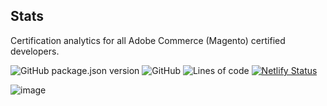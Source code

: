 ## Stats

Certification analytics for all Adobe Commerce (Magento) certified developers.

![GitHub package.json version](https://img.shields.io/github/package-json/v/magetarian/stats?color=green) ![GitHub](https://img.shields.io/github/license/magetarian/stats) ![Lines of code](https://img.shields.io/tokei/lines/github/magetarian/stats) [![Netlify Status](https://api.netlify.com/api/v1/badges/3c7c84f5-2f0b-45f7-ada9-b4f5a716d0ca/deploy-status)](https://app.netlify.com/sites/magetarian/deploys) 


![image](https://user-images.githubusercontent.com/13949703/189486545-979dbc55-aa9b-4e81-9410-647fbdd02488.png)

